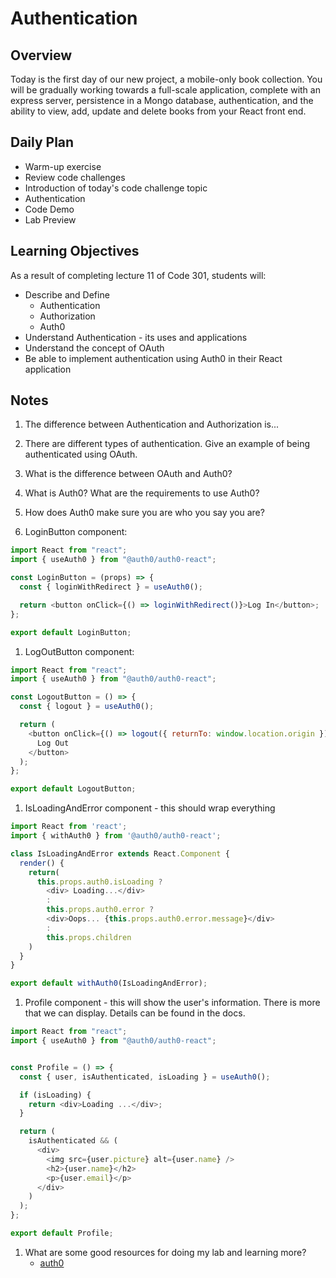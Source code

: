 # Authentication

## Overview

Today is the first day of our new project, a mobile-only book collection. You will be gradually working towards a full-scale application, complete with an express server, persistence in a Mongo database, authentication, and the ability to view, add, update and delete books from your React front end.

## Daily Plan

- Warm-up exercise
- Review code challenges
- Introduction of today's code challenge topic
- Authentication
- Code Demo
- Lab Preview

## Learning Objectives

As a result of completing lecture 11 of Code 301, students will:

- Describe and Define
  - Authentication
  - Authorization
  - Auth0
- Understand Authentication - its uses and applications
- Understand the concept of OAuth
- Be able to implement authentication using Auth0 in their React application

## Notes

1. The difference between Authentication and Authorization is...

1. There are different types of authentication. Give an example of being authenticated using OAuth.

1. What is the difference between OAuth and Auth0?

1. What is Auth0? What are the requirements to use Auth0?

1. How does Auth0 make sure you are who you say you are?

1. LoginButton component:

```javaScript
import React from "react";
import { useAuth0 } from "@auth0/auth0-react";

const LoginButton = (props) => {
  const { loginWithRedirect } = useAuth0();

  return <button onClick={() => loginWithRedirect()}>Log In</button>;
};

export default LoginButton;
```

1. LogOutButton component:

```javaScript
import React from "react";
import { useAuth0 } from "@auth0/auth0-react";

const LogoutButton = () => {
  const { logout } = useAuth0();

  return (
    <button onClick={() => logout({ returnTo: window.location.origin })}>
      Log Out
    </button>
  );
};

export default LogoutButton;
```

1. IsLoadingAndError component - this should wrap everything

```javaScript
import React from 'react';
import { withAuth0 } from '@auth0/auth0-react';

class IsLoadingAndError extends React.Component {
  render() {
    return(
      this.props.auth0.isLoading ? 
        <div> Loading...</div>
        :
        this.props.auth0.error ?
        <div>Oops... {this.props.auth0.error.message}</div>
        :
        this.props.children
    )
  }
}

export default withAuth0(IsLoadingAndError);
```

1. Profile component - this will show the user's information. There is more that we can display. Details can be found in the docs.

```javaScript
import React from "react";
import { useAuth0 } from "@auth0/auth0-react";


const Profile = () => {
  const { user, isAuthenticated, isLoading } = useAuth0();

  if (isLoading) {
    return <div>Loading ...</div>;
  }

  return (
    isAuthenticated && (
      <div>
        <img src={user.picture} alt={user.name} />
        <h2>{user.name}</h2>
        <p>{user.email}</p>
      </div>
    )
  );
};

export default Profile;
```

1. What are some good resources for doing my lab and learning more?
    - [auth0](https://auth0.com/docs/libraries/auth0-react)
